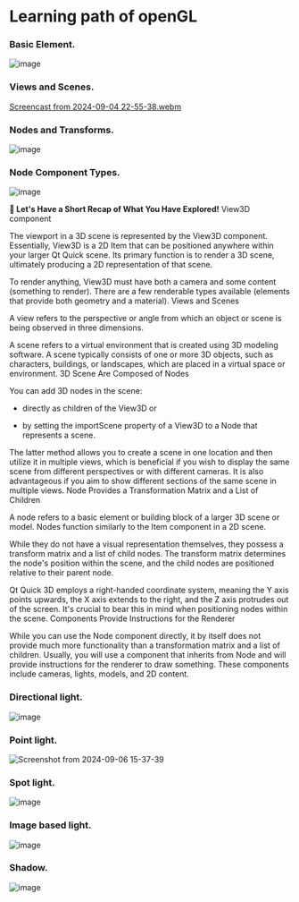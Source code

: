 # Learning path of openGL

### Basic Element.
![image](https://github.com/user-attachments/assets/8caff6b9-fda4-4dd4-9e0d-bbcee50f3e3c)

### Views and Scenes.

[Screencast from 2024-09-04 22-55-38.webm](https://github.com/user-attachments/assets/b8b42411-3285-4fd7-a080-2aea5de299a4)

### Nodes and Transforms.
![image](https://github.com/user-attachments/assets/769692c1-3f9f-4594-8536-8e409fb02b87)

### Node Component Types.
![image](https://github.com/user-attachments/assets/ce3979e5-1582-48d7-91f6-cafedf6a32b5)

**🧢 Let's Have a Short Recap of What You Have Explored!**
View3D component

The viewport in a 3D scene is represented by the View3D component. Essentially, View3D is a 2D Item that can be positioned anywhere within your larger Qt Quick scene. Its primary function is to render a 3D scene, ultimately producing a 2D representation of that scene.


To render anything, View3D must have both a camera and some content (something to render). There are a few renderable types available (elements that provide both geometry and a material).
Views and Scenes

A view refers to the perspective or angle from which an object or scene is being observed in three dimensions.


A scene refers to a virtual environment that is created using 3D modeling software. A scene typically consists of one or more 3D objects, such as characters, buildings, or landscapes, which are placed in a virtual space or environment.
3D Scene Are Composed of Nodes

You can add 3D nodes in the scene:

- directly as children of the View3D or 

- by setting the importScene property of a View3D to a Node that represents a scene. 


The latter method allows you to create a scene in one location and then utilize it in multiple views, which is beneficial if you wish to display the same scene from different perspectives or with different cameras. It is also advantageous if you aim to show different sections of the same scene in multiple views.
Node Provides a Transformation Matrix and a List of Children

A node refers to a basic element or building block of a larger 3D scene or model. Nodes function similarly to the Item component in a 2D scene.


While they do not have a visual representation themselves, they possess a transform matrix and a list of child nodes. The transform matrix determines the node's position within the scene, and the child nodes are positioned relative to their parent node.


Qt Quick 3D employs a right-handed coordinate system, meaning the Y axis points upwards, the X axis extends to the right, and the Z axis protrudes out of the screen. It's crucial to bear this in mind when positioning nodes within the scene.
Components Provide Instructions for the Renderer

While you can use the Node component directly, it by itself does not provide much more functionality than a transformation matrix and a list of children. Usually, you will use a component that inherits from Node and will provide instructions for the renderer to draw something. These components include cameras, lights, models, and 2D content.

### Directional light.  
![image](https://github.com/user-attachments/assets/6684510b-2b1a-4868-abe5-6b59914a4054)

### Point light.
![Screenshot from 2024-09-06 15-37-39](https://github.com/user-attachments/assets/f2fa5a8b-b0ee-4f3d-bc6b-dd6644c1f11e)

### Spot light.
![image](https://github.com/user-attachments/assets/9afeafa7-96ae-4546-bf79-6f9f85807d09)

### Image based light.
![image](https://github.com/user-attachments/assets/6727bcc5-bd5b-490d-b585-0c52c3186921)

### Shadow.
![image](https://github.com/user-attachments/assets/7a6386dd-df13-4d4c-ab46-bbaa04ef6536)

